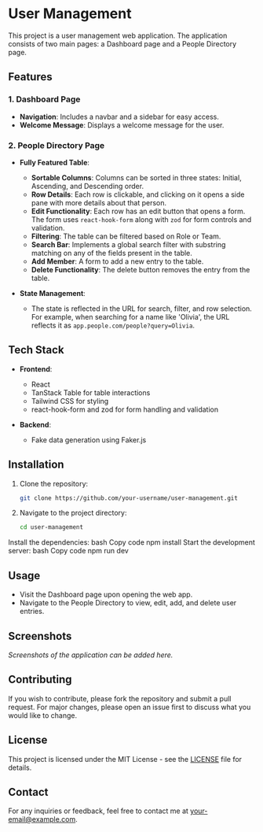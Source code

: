 # User Management

This project is a user management web application. The application consists of two main pages: a Dashboard page and a People Directory page.

## Features

### 1. Dashboard Page
- **Navigation**: Includes a navbar and a sidebar for easy access.
- **Welcome Message**: Displays a welcome message for the user.

### 2. People Directory Page
- **Fully Featured Table**: 
  - **Sortable Columns**: Columns can be sorted in three states: Initial, Ascending, and Descending order.
  - **Row Details**: Each row is clickable, and clicking on it opens a side pane with more details about that person.
  - **Edit Functionality**: Each row has an edit button that opens a form. The form uses `react-hook-form` along with `zod` for form controls and validation.
  - **Filtering**: The table can be filtered based on Role or Team.
  - **Search Bar**: Implements a global search filter with substring matching on any of the fields present in the table.
  - **Add Member**: A form to add a new entry to the table.
  - **Delete Functionality**: The delete button removes the entry from the table.

- **State Management**: 
  - The state is reflected in the URL for search, filter, and row selection. For example, when searching for a name like 'Olivia', the URL reflects it as `app.people.com/people?query=Olivia`.

## Tech Stack
- **Frontend**:
  - React
  - TanStack Table for table interactions
  - Tailwind CSS for styling
  - react-hook-form and zod for form handling and validation

- **Backend**:
  - Fake data generation using Faker.js

## Installation

1. Clone the repository:
   ```bash
   git clone https://github.com/your-username/user-management.git
    ```

2. Navigate to the project directory:

    ```bash
    cd user-management
    ```
    
Install the dependencies:
bash
Copy code
npm install
Start the development server:
bash
Copy code
npm run dev
## Usage

- Visit the Dashboard page upon opening the web app.
- Navigate to the People Directory to view, edit, add, and delete user entries.

## Screenshots

_Screenshots of the application can be added here._

## Contributing

If you wish to contribute, please fork the repository and submit a pull request. For major changes, please open an issue first to discuss what you would like to change.

## License

This project is licensed under the MIT License - see the [LICENSE](LICENSE) file for details.

## Contact

For any inquiries or feedback, feel free to contact me at [your-email@example.com](mailto:your-email@example.com).
